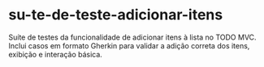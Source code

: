 # su-te-de-teste-adicionar-itens
Suíte de testes da funcionalidade de adicionar itens à lista no TODO MVC. Inclui casos em formato Gherkin para validar a adição correta dos itens, exibição e interação básica.
